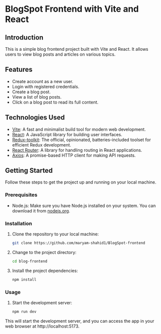# BlogSpot Frontend with Vite and React  

## Introduction  

This is a simple blog frontend project built with Vite and React. It allows users to view blog posts and articles on various topics.  

## Features
- Create account as a new user.  
- Login with registered credentials.  
- Create a blog post.  
- View a list of blog posts.  
- Click on a blog post to read its full content.  

## Technologies Used  

- [Vite](https://vitejs.dev/): A fast and minimalist build tool for modern web development.  
- [React](https://reactjs.org/): A JavaScript library for building user interfaces.  
- [Redux-toolkit](https://redux-toolkit.js.org/): The official, opinionated, batteries-included toolset for efficient Redux development.  
- [React Router](https://reactrouter.com/): A library for handling routing in React applications.  
- [Axios](https://axios-http.com/): A promise-based HTTP client for making API requests.  

## Getting Started

Follow these steps to get the project up and running on your local machine.  

### Prerequisites

- Node.js: Make sure you have Node.js installed on your system. You can download it from [nodejs.org](https://nodejs.org/).  

### Installation

1. Clone the repository to your local machine:  

   ```bash
   git clone https://github.com/maryam-shahid1/BlogSpot-frontend
   ```
2. Change to the project directory:  
    ```bash
    cd blog-frontend
    ```
3. Install the project dependencies:  
    ```bash
    npm install
    ```
### Usage

1. Start the development server:  
    ```bash  
    npm run dev  
    ```
This will start the development server, and you can access the app in your web browser at http://localhost:5173.  
